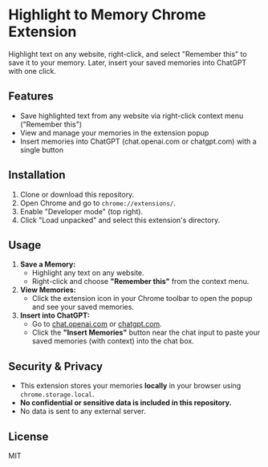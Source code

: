 # Highlight to Memory Chrome Extension

Highlight text on any website, right-click, and select "Remember this" to save it to your memory. Later, insert your saved memories into ChatGPT with one click.

## Features
- Save highlighted text from any website via right-click context menu ("Remember this")
- View and manage your memories in the extension popup
- Insert memories into ChatGPT (chat.openai.com or chatgpt.com) with a single button

## Installation
1. Clone or download this repository.
2. Open Chrome and go to `chrome://extensions/`.
3. Enable "Developer mode" (top right).
4. Click "Load unpacked" and select this extension's directory.

## Usage
1. **Save a Memory:**
   - Highlight any text on any website.
   - Right-click and choose **"Remember this"** from the context menu.
2. **View Memories:**
   - Click the extension icon in your Chrome toolbar to open the popup and see your saved memories.
3. **Insert into ChatGPT:**
   - Go to [chat.openai.com](https://chat.openai.com) or [chatgpt.com](https://chatgpt.com).
   - Click the **"Insert Memories"** button near the chat input to paste your saved memories (with context) into the chat box.

## Security & Privacy
- This extension stores your memories **locally** in your browser using `chrome.storage.local`.
- **No confidential or sensitive data is included in this repository.**
- No data is sent to any external server.

## License
MIT 